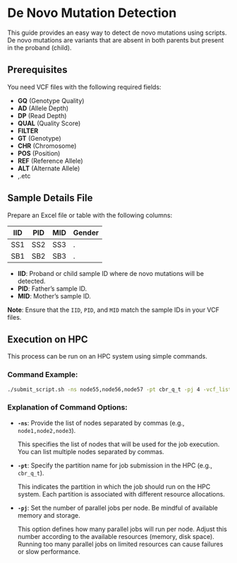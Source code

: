 # De Novo Mutation Detection  

This guide provides an easy way to detect de novo mutations using scripts. De novo mutations are variants that are absent in both parents but present in the proband (child).

## Prerequisites

You need VCF files with the following required fields:

- **GQ** (Genotype Quality)  
- **AD** (Allele Depth)  
- **DP** (Read Depth)  
- **QUAL** (Quality Score)  
- **FILTER**  
- **GT** (Genotype)  
- **CHR** (Chromosome)  
- **POS** (Position)  
- **REF** (Reference Allele)  
- **ALT** (Alternate Allele)  
- ,.etc

## Sample Details File

Prepare an Excel file or table with the following columns:

| IID   | PID   | MID   | Gender |  
|-------|-------|-------|--------|  
| SS1   | SS2   | SS3   | .      |  
| SB1   | SB2   | SB3   | .      |  

- **IID**: Proband or child sample ID where de novo mutations will be detected.  
- **PID**: Father’s sample ID.  
- **MID**: Mother’s sample ID.  

**Note**: Ensure that the `IID`, `PID`, and `MID` match the sample IDs in your VCF files.

## Execution on HPC

This process can be run on an HPC system using simple commands.

### Command Example:

```bash
./submit_script.sh -ns node55,node56,node57 -pt cbr_q_t -pj 4 -vcf_list SNVs_list.txt -ped_xl Trio_List.xlsx

```
### Explanation of Command Options:

- **`-ns`**: Provide the list of nodes separated by commas (e.g., `node1,node2,node3`).
  
  This specifies the list of nodes that will be used for the job execution. You can list multiple nodes separated by commas.

- **`-pt`**: Specify the partition name for job submission in the HPC (e.g., `cbr_q_t`).
  
  This indicates the partition in which the job should run on the HPC system. Each partition is associated with different resource allocations.

- **`-pj`**: Set the number of parallel jobs per node. Be mindful of available memory and storage.
  
  This option defines how many parallel jobs will run per node. Adjust this number according to the available resources (memory, disk space). Running too many parallel jobs on limited resources can cause failures or slow performance.


